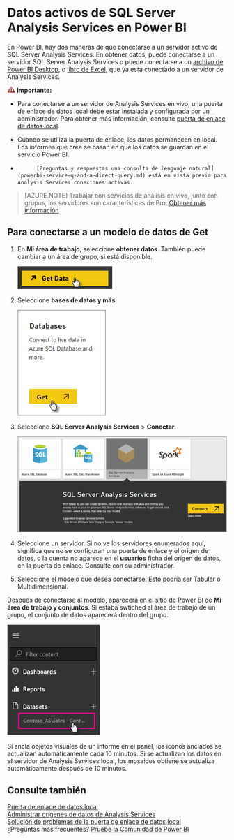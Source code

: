 <properties
   pageTitle="Datos activos de SQL Server Analysis Services en Power BI"
   description="Datos de SQL Server Analysis Services en directo en Power BI. Esto se realiza mediante un origen de datos que se ha configurado para una puerta de enlace de la empresa."
   services="powerbi"
   documentationCenter=""
   authors="guyinacube"
   manager="mblythe"
   backup=""
   editor=""
   tags=""
   qualityFocus="no"
   qualityDate=""/>

<tags
   ms.service="powerbi"
   ms.devlang="NA"
   ms.topic="article"
   ms.tgt_pltfrm="NA"
   ms.workload="powerbi"
   ms.date="09/21/2016"
   ms.author="asaxton"/>
# Datos activos de SQL Server Analysis Services en Power BI

En Power BI, hay dos maneras de que conectarse a un servidor activo de SQL Server Analysis Services. En obtener datos, puede conectarse a un servidor SQL Server Analysis Services o puede conectarse a un [archivo de Power BI Desktop](powerbi-service-powerbi-desktop-files.md), o [libro de Excel](powerbi-service-excel-data.md), que ya está conectado a un servidor de Analysis Services. 

 ![](media/powerbi-sql-server-analysis-services-tabular-data/importantIcon.png) **Importante:**

-   Para conectarse a un servidor de Analysis Services en vivo, una puerta de enlace de datos local debe estar instalada y configurada por un administrador. Para obtener más información, consulte [puerta de enlace de datos local](powerbi-gateway-onprem.md).

-   Cuando se utiliza la puerta de enlace, los datos permanecen en local.  Los informes que cree se basan en que los datos se guardan en el servicio Power BI. 

-   
            [Preguntas y respuestas una consulta de lenguaje natural](powerbi-service-q-and-a-direct-query.md) está en vista previa para Analysis Services conexiones activas.

> [AZURE.NOTE] Trabajar con servicios de análisis en vivo, junto con grupos, los servidores son características de Pro. [Obtener más información](powerbi-power-bi-pro-content-what-is-it.md)

## Para conectarse a un modelo de datos de Get

1.  En **Mi área de trabajo**, seleccione **obtener datos**. También puede cambiar a un área de grupo, si está disponible.

    ![](media/powerbi-sql-server-analysis-services-tabular-data/ConnectToAS_GetDataButton.png)

2.  Seleccione **bases de datos y más**.

    ![](media/powerbi-sql-server-analysis-services-tabular-data/ConnectToAS_GetData_1.png)

3.  Seleccione **SQL Server Analysis Services** > **Conectar**. 

    ![](media/powerbi-sql-server-analysis-services-tabular-data/ConnectToAS_GetData_2.png)

4.  Seleccione un servidor. Si no ve los servidores enumerados aquí, significa que no se configuran una puerta de enlace y el origen de datos, o la cuenta no aparece en el **usuarios** ficha del origen de datos, en la puerta de enlace. Consulte con su administrador.

5.  Seleccione el modelo que desea conectarse. Esto podría ser Tabular o Multidimensional.

Después de conectarse al modelo, aparecerá en el sitio de Power BI de **Mi área de trabajo y conjuntos**. Si estaba swtiched al área de trabajo de un grupo, el conjunto de datos aparecerá dentro del grupo.

![](media/powerbi-sql-server-analysis-services-tabular-data/ConnectToAS_Dataset_5.png)

Si ancla objetos visuales de un informe en el panel, los iconos anclados se actualizan automáticamente cada 10 minutos. Si se actualizan los datos en el servidor de Analysis Services local, los mosaicos obtiene se actualiza automáticamente después de 10 minutos.

## Consulte también

[Puerta de enlace de datos local](powerbi-gateway-onprem.md)  
[Administrar orígenes de datos de Analysis Services](powerbi-gateway-enterprise-manage-ssas.md)  
[Solución de problemas de la puerta de enlace de datos local](powerbi-gateway-onprem-tshoot.md)  
¿Preguntas más frecuentes? [Pruebe la Comunidad de Power BI](http://community.powerbi.com/)